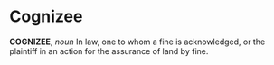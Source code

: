 # Cognizee

**COGNIZEE**, _noun_ In law, one to whom a fine is acknowledged, or the plaintiff in an action for the assurance of land by fine.
